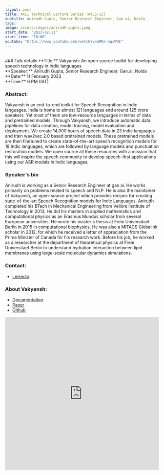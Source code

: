 ```yaml
---
layout: post
title: AAII Technical Lecture Series (ATLS-22)
subtitle: Anirudh Gupta, Senior Research Engineer, Gan.ai, Noida
tags: 
image: assets/images/anirudh-gupta.jpeg
start_date: "2023-02-11"
start_time: "18:00"
youtube: "https://www.youtube.com/watch?v=uMKe-oqsWHI"
---
```


<br>
### Talk details
**Title:** Vakyansh: An open source toolkit for developing speech technology in Indic languages <br/>
**Speaker:** Anirudh Gupta, Senior Research Engineer, Gan.ai, Noida<br/>
**Date:** 11 February 2023<br/>
**Time:** 6 PM (IST)

### Abstract: 
Vakyansh is an end-to-end toolkit for Speech Recognition in Indic languages. India is home to almost 121 languages and around 125 crore speakers. Yet most of them are low-resource languages in terms of data and pretrained models. Through Vakyansh, we introduce automatic data pipelines for data creation, model training, model evaluation and deployment. We create 14,000 hours of speech data in 23 Indic languages and train wav2vec 2.0 based pretrained models. These pretrained models are then finetuned to create state-of-the-art speech recognition models for 18 Indic languages, which are followed by language models and punctuation restoration models. We open source all these resources with a mission that this will inspire the speech community to develop speech-first applications using our ASR models in Indic languages.

### Speaker's bio
Anirudh is working as a Senior Research Engineer at gan.ai. He works primarily on problems related to speech and NLP. He is also the maintainer of Vakyansh,  an open-source project which provides recipes for creating state-of-the-art Speech Recognition models for Indic Languages. Anirudh completed his BTech in Mechanical Engineering from Vellore Institute of Technology in 2013. He did his masters in applied mathematics and computational physics as an Erasmus Mundus scholar from several European universities. He wrote his master's thesis at Freie Universitaet Berlin in 2015 in computational biophysics. He was also a MITACS Globalink scholar in 2012, for which he received a letter of appreciation from the Prime Minister of Canada for his research work. Before his job, he worked as a researcher at the department of theoretical physics at Freie Universitaet Berlin to understand hydration interaction between lipid membranes using large-scale molecular dynamics simulations.

### Contact: 
- [Linkedin](https://www.linkedin.com/in/anirudh-gupta-a5b26622)

### About Vakyansh:
- [Documentation](https://open-speech-ekstep.github.io/)
- [Paper](https://arxiv.org/abs/2203.16512)
- [Github](https://github.com/Open-Speech-EkStep)

<iframe width="100%" height="500" src="https://www.youtube.com/embed/uMKe-oqsWHI" title="YouTube video player" frameborder="0" allow="accelerometer; autoplay; clipboard-write; encrypted-media; gyroscope; picture-in-picture; web-share" allowfullscreen></iframe>
